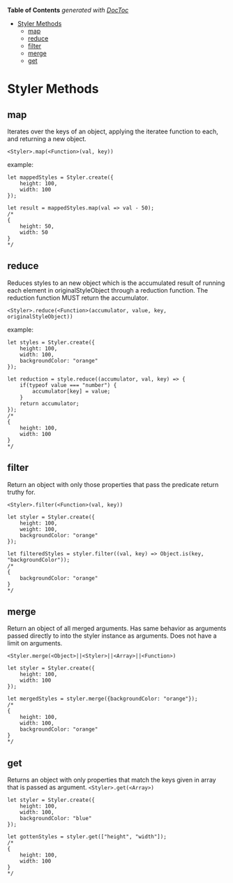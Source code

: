 <!-- START doctoc generated TOC please keep comment here to allow auto update -->
<!-- DON'T EDIT THIS SECTION, INSTEAD RE-RUN doctoc TO UPDATE -->
**Table of Contents**  *generated with [DocToc](http://doctoc.herokuapp.com/)*

- [Styler Methods](#styler-methods)
  - [map](#map)
  - [reduce](#reduce)
  - [filter](#filter)
  - [merge](#merge)
  - [get](#get)

<!-- END doctoc generated TOC please keep comment here to allow auto update -->

# Styler Methods

## map
Iterates over the keys of an object, applying the iteratee function to each, and returning a new object.

`<Styler>.map(<Function>(val, key))`

example: 
```
let mappedStyles = Styler.create({
    height: 100,
    width: 100
});

let result = mappedStyles.map(val => val - 50);
/*
{
    height: 50,
    width: 50
}
*/
```


## reduce
Reduces styles to an new object which is the accumulated result of running each element in originalStyleObject through a reduction function. The reduction function MUST return the accumulator.

`<Styler>.reduce(<Function>(accumulator, value, key, originalStyleObject))`

example:
```
let styles = Styler.create({
    height: 100,
    width: 100,
    backgroundColor: "orange"
});

let reduction = style.reduce((accumulator, val, key) => {
    if(typeof value === "number") {
        accumulator[key] = value;
    }
    return accumulator;
});
/*
{
    height: 100,
    width: 100
}
*/
```

## filter
Return an object with only those properties that pass the predicate return truthy for.

`<Styler>.filter(<Function>(val, key))`

```
let styler = Styler.create({
    height: 100,
    weight: 100,
    backgroundColor: "orange"
});

let filteredStyles = styler.filter((val, key) => Object.is(key, "backgroundColor"));
/*
{
    backgroundColor: "orange"    
}
*/
```

## merge
Return an object of all merged arguments. Has same behavior as arguments passed directly to into the styler instance as arguments.
Does not have a limit on arguments.

`<Styler.merge(<Object>||<Styler>||<Array>||<Function>)`

```
let styler = Styler.create({
    height: 100, 
    width: 100
});

let mergedStyles = styler.merge({backgroundColor: "orange"});
/*
{
    height: 100,
    width: 100,
    backgroundColor: "orange"
}
*/
```
## get
Returns an object with only properties that match the keys given in array that is passed as argument.
`<Styler>.get(<Array>)`

```
let styler = Styler.create({
    height: 100,
    width: 100,
    backgroundColor: "blue"
});

let gottenStyles = styler.get(["height", "width"]);
/*
{
    height: 100,
    width: 100
}
*/